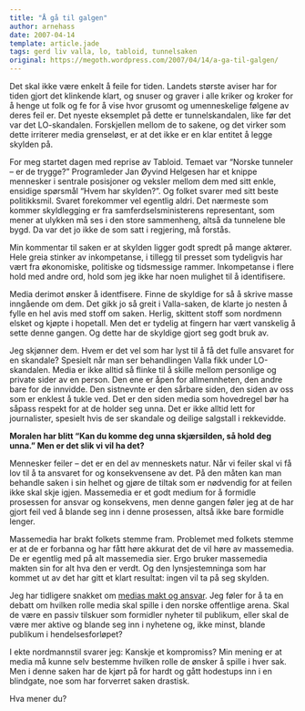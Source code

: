 ```yaml
---
title: "Å gå til galgen"
author: arnehass
date: 2007-04-14
template: article.jade
tags: gerd liv valla, lo, tabloid, tunnelsaken
original: https://megoth.wordpress.com/2007/04/14/a-ga-til-galgen/
---
```


<p>Det skal ikke være enkelt å feile for tiden. Landets største aviser har for tiden gjort det klinkende klart, og snuser og graver i alle kriker og kroker for å henge ut folk og fe for å vise hvor grusomt og umenneskelige følgene av deres feil er. Det nyeste eksemplet på dette er tunnelskandalen, like før det var det LO-skandalen. Forskjellen mellom de to sakene, og det virker som dette irriterer media grenseløst, er at det ikke er en klar entitet å legge skylden på.</p>
<span class="more"></span>
<p>For meg startet dagen med reprise av Tabloid. Temaet var “Norske tunneler – er de trygge?” Programleder Jan Øyvind Helgesen har et knippe mennesker i sentrale posisjoner og veksler mellom dem med sitt enkle, ensidige spørsmål “Hvem har skylden?”. Og folket svarer med sitt beste politikksmil. Svaret forekommer vel egentlig aldri. Det nærmeste som kommer skyldlegging er fra samferdselsministerens representant, som mener at ulykken må ses i den store sammenheng, altså da tunnelene ble bygd. Da var det jo ikke de som satt i regjering, må forstås.</p>
<p>Min kommentar til saken er at skylden ligger godt spredt på mange aktører. Hele greia stinker av inkompetanse, i tillegg til presset som tydeligvis har vært fra økonomiske, politiske og tidsmessige rammer. Inkompetanse i flere hold med andre ord, hold som jeg ikke har noen mulighet til å identifisere.</p>
<p>Media derimot ønsker å identfisere. Finne de skyldige for så å skrive masse inngående om dem. Det gikk jo så greit i Valla-saken, de klarte jo nesten å fylle en hel avis med stoff om saken. Herlig, skittent stoff som nordmenn elsket og kjøpte i hopetall. Men det er tydelig at fingern har vært vanskelig å sette denne gangen. Og dette har de skyldige gjort seg godt bruk av.</p>
<p>Jeg skjønner dem. Hvem er det vel som har lyst til å få det fulle ansvaret for en skandale? Spesielt når man ser behandlingen Valla fikk under LO-skandalen. Media er ikke alltid så flinke til å skille mellom personlige og private sider av en person. Den ene er åpen for allmennheten, den andre bare for de innvidde. Den sistnevnte er den sårbare siden, den siden av oss som er enklest å tukle ved. Det er den siden media som hovedregel bør ha såpass respekt for at de holder seg unna. Det er ikke alltid lett for journalister, spesielt hvis de ser skandale og deilige salgstall i rekkevidde.</p>
<p><strong>Moralen har blitt “Kan du komme deg unna skjærsilden, så hold deg unna.” Men er det slik vi vil ha det?</strong></p>
<p>Mennesker feiler – det er en del av menneskets natur. Når vi feiler skal vi få lov til å ta ansvaret for og konsekvensene av det. På den måten kan man behandle saken i sin helhet og gjøre de tiltak som er nødvendig for at feilen ikke skal skje igjen. Massemedia er et godt medium for å formidle prosessen for ansvar og konsekvens, men denne gangen føler jeg at de har gjort feil ved å blande seg inn i denne prosessen, altså ikke bare formidle lenger.</p>
<p>Massemedia har brakt folkets stemme fram. Problemet med folkets stemme er at de er forbanna og har fått høre akkurat det de vil høre av massemedia. De er egentlig med på alt massemedia sier. Ergo bruker massemedia makten sin for alt hva den er verdt. Og den lynsjestemninga som har kommet ut av det har gitt et klart resultat: ingen vil ta på seg skylden.</p>
<p>Jeg har tidligere snakket om <a href="http://megoth.wordpress.com/2007/03/19/medias-makt-og-ansvar/">medias makt og ansvar</a>. Jeg føler for å ta en debatt om hvilken rolle media skal spille i den norske offentlige arena. Skal de være en passiv tilskuer som formidler nyheter til publikum, eller skal de være mer aktive og blande seg inn i nyhetene og, ikke minst, blande publikum i hendelsesforløpet?</p>
<p>I ekte nordmannstil svarer jeg: Kanskje et kompromiss? Min mening er at media må kunne selv bestemme hvilken rolle de ønsker å spille i hver sak. Men i denne saken har de kjørt på for hardt og gått hodestups inn i en blindgate, noe som har forverret saken drastisk.</p>
<p>Hva mener du?</p>
